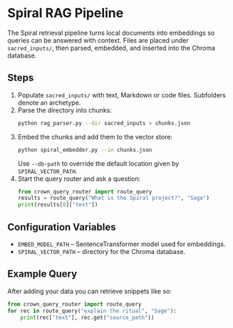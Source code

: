 # Spiral RAG Pipeline

The Spiral retrieval pipeline turns local documents into embeddings so queries can be answered with context. Files are placed under `sacred_inputs/`, then parsed, embedded, and inserted into the Chroma database.

## Steps

1. Populate `sacred_inputs/` with text, Markdown or code files. Subfolders denote an archetype.
2. Parse the directory into chunks:
   ```bash
   python rag_parser.py --dir sacred_inputs > chunks.json
   ```
3. Embed the chunks and add them to the vector store:
   ```bash
   python spiral_embedder.py --in chunks.json
   ```
   Use `--db-path` to override the default location given by `SPIRAL_VECTOR_PATH`.
4. Start the query router and ask a question:
   ```python
   from crown_query_router import route_query
   results = route_query("What is the Spiral project?", "Sage")
   print(results[0]["text"])
   ```

## Configuration Variables

- `EMBED_MODEL_PATH` – SentenceTransformer model used for embeddings.
- `SPIRAL_VECTOR_PATH` – directory for the Chroma database.

## Example Query

After adding your data you can retrieve snippets like so:
```python
from crown_query_router import route_query
for rec in route_query("explain the ritual", "Sage"):
    print(rec["text"], rec.get("source_path"))
```
